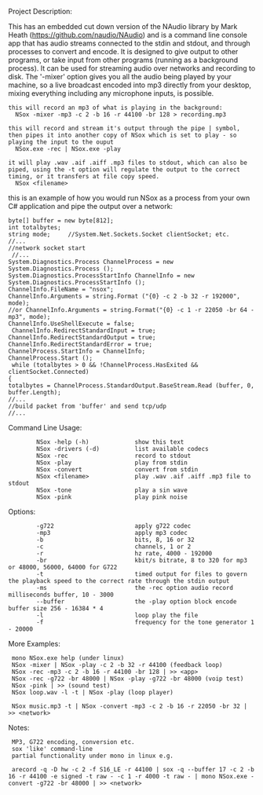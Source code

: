 
Project Description:

This has an embedded cut down version of the NAudio library by Mark Heath (https://github.com/naudio/NAudio) and is a command line console app that has audio streams connected to the stdin and stdout, and through processes to convert and encode. It is designed to give output to other programs, or take input from other programs (running as a background process). It can be used for streaming audio over networks and recording to disk. The '-mixer' option gives you all the audio being played by your machine, so a live broadcast encoded into mp3 directly from your desktop, mixing everything including any microphone inputs, is possible.

    this will record an mp3 of what is playing in the background:
      NSox -mixer -mp3 -c 2 -b 16 -r 44100 -br 128 > recording.mp3
 
    this will record and stream it's output through the pipe | symbol, then pipes it into another copy of NSox which is set to play - so playing the input to the ouput
      NSox.exe -rec | NSox.exe -play   
    
    it will play .wav .aif .aiff .mp3 files to stdout, which can also be piped, using the -t option will regulate the output to the correct timing, or it transfers at file copy speed.
      NSox <filename>

this is an example of how you would run NSox as a process from your own C# application and pipe the output over a network:
 
    byte[] buffer = new byte[812];
    int totalbytes;
    string mode;     //System.Net.Sockets.Socket clientSocket; etc.
    //...
    //network socket start
     //...
    System.Diagnostics.Process ChannelProcess = new System.Diagnostics.Process ();
    System.Diagnostics.ProcessStartInfo ChannelInfo = new System.Diagnostics.ProcessStartInfo ();
    ChannelInfo.FileName = "nsox";
    ChannelInfo.Arguments = string.Format ("{0} -c 2 -b 32 -r 192000", mode);
    //or ChannelInfo.Arguments = string.Format("{0} -c 1 -r 22050 -br 64 -mp3", mode);
    ChannelInfo.UseShellExecute = false;
     ChannelInfo.RedirectStandardInput = true;
    ChannelInfo.RedirectStandardOutput = true;
    ChannelInfo.RedirectStandardError = true;
    ChannelProcess.StartInfo = ChannelInfo;  
    ChannelProcess.Start ();
     while (totalbytes > 0 && !ChannelProcess.HasExited && clientSocket.Connected) 
    {
	totalbytes = ChannelProcess.StandardOutput.BaseStream.Read (buffer, 0, buffer.Length);
	//...
	//build packet from 'buffer' and send tcp/udp
	//...
	
Command Line Usage:

            NSox -help (-h)             show this text
            NSox -drivers (-d)          list available codecs
            NSox -rec                   record to stdout
            NSox -play                  play from stdin
            NSox -convert               convert from stdin
            NSox <filename>             play .wav .aif .aiff .mp3 file to stdout
            NSox -tone                  play a sin wave
            NSox -pink                  play pink noise
	    
Options:

            -g722                       apply g722 codec
            -mp3                        apply mp3 codec
            -b                          bits, 8, 16 or 32
            -c                          channels, 1 or 2
            -r                          hz rate, 4000 - 192000
            -br                         kbit/s bitrate, 8 to 320 for mp3 or 48000, 56000, 64000 for G722
            -t                          timed output for files to govern the playback speed to the correct rate through the stdin output
            -ms                         the -rec option audio record milliseconds buffer, 10 - 3000
            --buffer                    the -play option block encode buffer size 256 - 16384 * 4
            -l                          loop play the file
            -f                          frequency for the tone generator 1 - 20000


More Examples:

     mono NSox.exe help (under linux)
     NSox -mixer | NSox -play -c 2 -b 32 -r 44100 (feedback loop)
     NSox -rec -mp3 -c 2 -b 16 -r 44100 -br 128 | >> <app>
     NSox -rec -g722 -br 48000 | NSox -play -g722 -br 48000 (voip test)
     NSox -pink | >> (sound test)
     NSox loop.wav -l -t | NSox -play (loop player)
     
     NSox music.mp3 -t | NSox -convert -mp3 -c 2 -b 16 -r 22050 -br 32 | >> <network>
 
Notes:
 
     MP3, G722 encoding, conversion etc.
     sox 'like' command-line
     partial functionality under mono in linux e.g.
 
     arecord -q -D hw -c 2 -f S16_LE -r 44100 | sox -q --buffer 17 -c 2 -b 16 -r 44100 -e signed -t raw - -c 1 -r 4000 -t raw - | mono NSox.exe -convert -g722 -br 48000 | >> <network>

